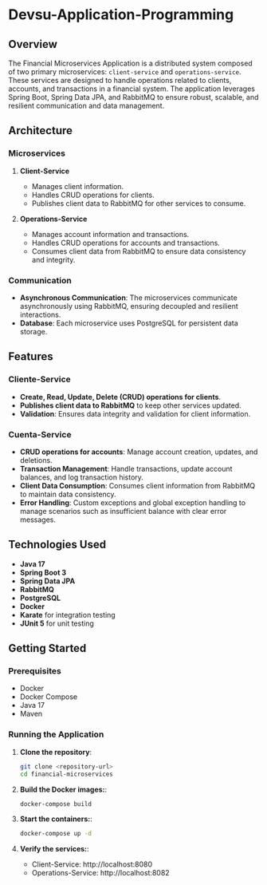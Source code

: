 # Devsu-Application-Programming


## Overview

The Financial Microservices Application is a distributed system composed of two primary microservices: `client-service` and `operations-service`. These services are designed to handle operations related to clients, accounts, and transactions in a financial system. The application leverages Spring Boot, Spring Data JPA, and RabbitMQ to ensure robust, scalable, and resilient communication and data management.

## Architecture

### Microservices

1. **Client-Service**
   - Manages client information.
   - Handles CRUD operations for clients.
   - Publishes client data to RabbitMQ for other services to consume.

2. **Operations-Service**
   - Manages account information and transactions.
   - Handles CRUD operations for accounts and transactions.
   - Consumes client data from RabbitMQ to ensure data consistency and integrity.

### Communication

- **Asynchronous Communication**: The microservices communicate asynchronously using RabbitMQ, ensuring decoupled and resilient interactions.
- **Database**: Each microservice uses PostgreSQL for persistent data storage.

## Features

### Cliente-Service

- **Create, Read, Update, Delete (CRUD) operations for clients**.
- **Publishes client data to RabbitMQ** to keep other services updated.
- **Validation**: Ensures data integrity and validation for client information.

### Cuenta-Service

- **CRUD operations for accounts**: Manage account creation, updates, and deletions.
- **Transaction Management**: Handle transactions, update account balances, and log transaction history.
- **Client Data Consumption**: Consumes client information from RabbitMQ to maintain data consistency.
- **Error Handling**: Custom exceptions and global exception handling to manage scenarios such as insufficient balance with clear error messages.

## Technologies Used

- **Java 17**
- **Spring Boot 3**
- **Spring Data JPA**
- **RabbitMQ**
- **PostgreSQL**
- **Docker**
- **Karate** for integration testing
- **JUnit 5** for unit testing

## Getting Started

### Prerequisites

- Docker
- Docker Compose
- Java 17
- Maven

### Running the Application

1. **Clone the repository**:
   ```sh
   git clone <repository-url>
   cd financial-microservices

2. **Build the Docker images:**:
   ```sh
   docker-compose build
   
3. **Start the containers:**:
   ```sh
   docker-compose up -d
   
4. **Verify the services:**:

   - Client-Service: http://localhost:8080
   - Operations-Service: http://localhost:8082

